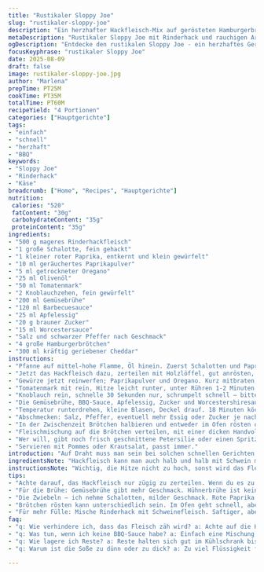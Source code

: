 ```yaml
---
title: "Rustikaler Sloppy Joe"
slug: "rustikaler-sloppy-joe"
description: "Ein herzhafter Hackfleisch-Mix auf gerösteten Hamburgerbrötchen. Mit Paprika und Zwiebeln angebraten, leicht gewürzt mit einer Kombination aus Chili und geräuchertem Paprikapulver, nicht nur Chili-Pulver. Ein paar Zutaten geändert, um etwas Tiefe reinzubringen – Barbecuesauce statt der klassischen Chili und statt Hühnerbrühe Gemüsebrühe verwendet. Schmelzender Cheddar obendrauf, der beim Servieren schön Fäden zieht. Meistens 20 Minuten reine Bratzeit, dann noch Zeit fürs Schmurgeln. Nicht nur Fleisch schnöde braten, sondern die Aromen in der Pfanne aufbauen. Ich tausche Weißweinessig gegen Apfelessig. Statt Zwiebeln nehme ich oft Schalotten, milder, feinere Süße. Zwischen Röstaromen und Säure den richtigen Bingo erwischen. Manchmal Brötchen treiben lassen auf dem Grill für die rauchige Note. Klein aber oho in Geschmack, so pragmatisch und robust, oft für schnelle Abende, wenn keine Lust auf großen Aufwand ist. Perfekt zum Stopfen und Schütteln auf dem Teller, ohne dass alles davonläuft."
metaDescription: "Rustikaler Sloppy Joe mit Rinderhack und rauchigen Aromen; herzhaft und schnell zubereitet, perfekt für ein schnelles Abendessen"
ogDescription: "Entdecke den rustikalen Sloppy Joe - ein herzhaftes Gericht voller Aromen, ideal für effiziente Abende in der Küche"
focusKeyphrase: "rustikaler Sloppy Joe"
date: 2025-08-09
draft: false
image: rustikaler-sloppy-joe.jpg
author: "Marlena"
prepTime: PT25M
cookTime: PT35M
totalTime: PT60M
recipeYield: "4 Portionen"
categories: ["Hauptgerichte"]
tags:
- "einfach"
- "schnell"
- "herzhaft"
- "BBQ"
keywords:
- "Sloppy Joe"
- "Rinderhack"
- "Käse"
breadcrumb: ["Home", "Recipes", "Hauptgerichte"]
nutrition: 
 calories: "520"
 fatContent: "30g"
 carbohydrateContent: "35g"
 proteinContent: "35g"
ingredients:
- "500 g mageres Rinderhackfleisch"
- "1 große Schalotte, fein gehackt"
- "1 kleiner roter Paprika, entkernt und klein gewürfelt"
- "10 ml geräuchertes Paprikapulver"
- "5 ml getrockneter Oregano"
- "25 ml Olivenöl"
- "50 ml Tomatenmark"
- "2 Knoblauchzehen, fein gewürfelt"
- "200 ml Gemüsebrühe"
- "120 ml Barbecuesauce"
- "25 ml Apfelessig"
- "20 g brauner Zucker"
- "15 ml Worcestersauce"
- "Salz und schwarzer Pfeffer nach Geschmack"
- "4 große Hamburgerbrötchen"
- "300 ml kräftig geriebener Cheddar"
instructions:
- "Pfanne auf mittel-hohe Flamme, Öl hinein. Zuerst Schalotten und Paprika anschwitzen, bis die Schalotten glasig und süßlich riechen, ca. 3-4 Minuten."
- "Jetzt das Hackfleisch dazu, zerteilen mit Holzlöffel, gut anrösten, bis es Farbe bekommt. Nicht umrühren wie wild, lieber Ruhepausen, dann fällt das Fleisch schön auseinander."
- "Gewürze jetzt reinwerfen; Paprikapulver und Oregano. Kurz mitbraten, bis sich das Aroma entfaltet- riechbar an der leicht rauchigen Nuance."
- "Tomatenmark mit rein, Hitze leicht runter, unter Rühren 1-2 Minuten mit anrösten bis es dunkler wird, das gibt tiefere Umami-Note."
- "Knoblauch rein, schnelle 30 Sekunden nur, schrumpelt schnell – bitter wird er sonst."
- "Die Gemüsebrühe, BBQ-Sauce, Apfelessig, Zucker und Worcestershiresauce dazugeben; gut umrühren, aufkochen."
- "Temperatur runterdrehen, kleine Blasen, Deckel drauf. 18 Minuten köcheln lassen. Zwischendurch Kontrolle: nicht zu trocken, etwas Flüssigkeit muss bleiben, sonst wird’s zäh."
- "Abschmecken: Salz, Pfeffer, eventuell mehr Essig oder Zucker je nach Säure oder Süße. Wer es rustikaler mag, noch Chili-Flocken drüber, geht immer."
- "In der Zwischenzeit Brötchen halbieren und entweder im Ofen rösten oder in der Grillpfanne knusprig machen, aufpassen nicht verbrennen."
- "Fleischmischung auf die Brötchen verteilen, mit einer dicken Handvoll Cheddar bedecken. Deckel drauf drücken, Käse schmilzt durch Restwärme – für den zähen, cremigen Biss."
- "Wer will, gibt noch frisch geschnittene Petersilie oder einen Spritzer Hot Sauce. Geht auch mit etwas eingelegter Gurke oder roten Zwiebeln für Frische."
- "Servieren mit Pommes oder Krautsalat, passt immer."
introduction: "Auf Draht muss man sein bei solchen schnellen Gerichten, sonst landet man bei Matschepampe. Rinderhack, wenn man’s zu sehr dämpft oder zu schnell wendet, bleibt zäh oder zu feucht. Die Entscheidung für geräuchertes Paprikapulver statt normalem Chili macht die Würze viel komplexer, ohne dass man scharf machen muss. Tipp: Bei fehlender Barbecuesauce nehme ich eine Mischung aus Tomatenmark, Honig und ein bisschen rauchiger Paprika. Gemüsebrühe statt Hühnerbrühe – funktioniert genauso gut für diesen Anwendungszweck, jede Brühe gibt Charakter, also nicht knausern. Apfelessig ist milder und gibt eine gut balancierte Säure. Beim Anbraten auf die kleinen braunen Stellen in der Pfanne achten – dort steckt der Geschmack."
ingredientsNote: "Hackfleisch kann man auch halb und halb mit Schwein machen – wird saftiger, aber fetter. Statt rotem Paprika passt auch gelber oder oranger, je nach dem, was der Kühlschrank hergibt. Das Olivenöl kann durch neutrales Sonnenblumenöl ersetzt werden, aber für die Röstaromen nehme ich meistens das Olivenöl. Beim Käse sollte der Cheddar kräftig sein, mild verläuft zu schnell und schmeckt zu unspektakulär. Alternativ passt auch ein Mix aus Gouda und etwas Parmesan, für mehr Würze. Wer es vegan mag, ersetzt das Hack mit gewürfeltem Tofu oder Linsen plus Räuchertofu, die BBQ-Sauce vegan, Käse durch veganen Schmelzkäse."
instructionsNote: "Wichtig, die Hitze nicht zu hoch, sonst wird das Fleisch trocken und zäh. Geduld, wenn das Tomatenmark genug angeschwitzt ist, entfaltet es Geschmack, dann sind die nächsten Schritte viel aromatischer. Flüssigkeitszugabe und Schmorzeit gut beobachten – zu viel und es wird breiig, zu wenig und es klebt an. Den Deckel beim Köcheln locker auflegen, damit Kondenswasser entweichen kann – das beeinflusst die Konsistenz erheblich. Brötchen rösten nicht unterschätzen – die Kruste gibt den nötigen Kontrast zum saftigen Fleisch. Käse immer zum Schluss, am besten kurz unter die Abdeckung, damit er schön über das Fleisch schmilzt. Tipp: Wenn kein Deckel zur Hand, Alufolie locker drapieren, sonst kaltes Nachschwitzen verhindern. Mehrere kleine Portionen anbraten statt alles zusammen, bei großen Mengen sonst zu viel Saft. Nicht zu viel rühren, sonst verwässert die Soße."
tips:
- "Achte darauf, das Hackfleisch nur zügig zu zerteilen. Wenn du es zu oft rührst, wird es trocken. Braune Stellen sind wichtig. Sie bringen Aromen hervor. Warte geduldig, damit sich alles gut vereinen"
- "Für die Brühe: Gemüsebrühe gibt mehr Geschmack. Hühnerbrühe ist keine Pflicht. Bei fehlender BBQ-Sauce hilft ein Mix aus Tomatenmark und Honig. Garniere mit frischen Kräutern für mehr Frische. Funktioniert auch ohne Sauerei"
- "Die Zwiebeln – ich nehme Schalotten, milder Geschmack. Rote Paprika kann auch gelb oder orange sein. Das bringt Farbe. Achte beim Rösten darauf, nicht zu verbrennen. Ettliche Möglichkeiten im Kühlschrank"
- "Brötchen rösten kann unterschiedlich sein. Im Ofen geht schnell, aber auf der Grillpfanne wird's knuspriger. Achte auf die Röstaromen. Sie sind der Schlüssel zur Textur. Wenn es knusprig ist, wird alles lebendiger"
- "Für mehr Fülle: Mische Rinderhack mit Schweinefleisch. Saftiger, aber auch fetter. Cheddar muss kräftig sein. Mild geschmolzen hat keine Präsenz. Wenn vegan, nutze Tofu und vegane BBQ-Sauce. Schmelzkäse findet seinen Platz"
faq:
- "q: Wie verhindere ich, dass das Fleisch zäh wird? a: Achte auf die Hitze und rühre nicht zu oft. Es braucht Geduld. Zu hohe Hitze macht alles trocken. Mit weniger Hitze bleibt es saftig, also kontrolliere"
- "q: Was tun, wenn ich keine BBQ-Sauce habe? a: Einfach eine Mischung aus Tomatenmark, Honig und geräuchertem Paprikapulver verwenden. Bringt ein gutes Aroma. Alternative ist auch, etwas Zucker hinzuzufügen für die Süße"
- "q: Wie lagere ich Reste? a: Reste halten sich gut im Kühlschrank bis zu 3 Tage. Oder einfrieren für 1-2 Monate. Überlege, ob du die Brötchen getrennt lagerst. So bleibt alles frisch und nicht matschig"
- "q: Warum ist die Soße zu dünn oder zu dick? a: Zu viel Flüssigkeit führt zu Brei. Zu wenig macht's klebrig. Achte beim Schmorprozess auf die Konsistenz. Wenn zu dünn, lasse es länger köcheln, dick macht langsames Kochen erforderlich"

---
```

